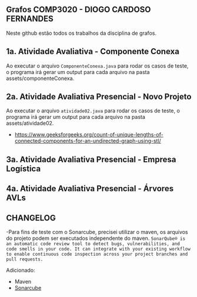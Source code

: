 ## Grafos COMP3020 - DIOGO CARDOSO FERNANDES

Neste github estão todos os trabalhos da disciplina de grafos.

## 1a. Atividade Avaliativa - Componente Conexa

Ao executar o arquivo `ComponenteConexa.java` para rodar os casos de teste, o programa irá gerar um output para cada arquivo na pasta assets/componenteConexa.

## 2a. Atividade Avaliativa Presencial - Novo Projeto

Ao executar o arquivo `atividade02.java` para rodar os casos de teste, o programa irá gerar um output para cada arquivo na pasta assets/atividade02.

- https://www.geeksforgeeks.org/count-of-unique-lengths-of-connected-components-for-an-undirected-graph-using-stl/

## 3a. Atividade Avaliativa Presencial - Empresa Logística

## 4a. Atividade Avaliativa Presencial - Árvores AVLs

## CHANGELOG

-Para fins de teste com o Sonarcube, precisei utilizar o maven, os arquivos do projeto podem ser executados independente do maven.
`SonarQube® is an automatic code review tool to detect bugs, vulnerabilities, and code smells in your code. It can integrate with your existing workflow to enable continuous code inspection across your project branches and pull requests.`

Adicionado:

- Maven
- [Sonarcube](https://www.sonarqube.org/)

